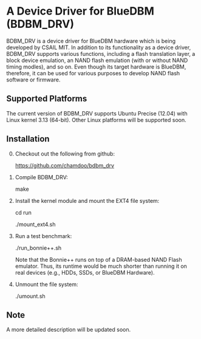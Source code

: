 A Device Driver for BlueDBM (BDBM_DRV)
====

BDBM_DRV is a device driver for BlueDBM hardware which is being developed by CSAIL MIT.
In addition to its functionality as a device driver, BDBM_DRV supports various functions, 
including a flash translation layer, a block  device emulation, an NAND flash emulation 
(with or without NAND timing modles), and so on. Even though its target hardware is BlueDBM, 
therefore, it can be used for various purposes to develop NAND flash software or firmware.


Supported Platforms
-------------------

The current version of BDBM_DRV supports Ubuntu Precise (12.04) with Linux kernel 3.13 (64-bit).
Other Linux platforms will be supported soon.


Installation
------------

0. Checkout out the following from github:

	https://github.com/chamdoo/bdbm_drv

1. Compile BDBM_DRV:

	make 

2. Install the kernel module and mount the EXT4 file system:

	cd run

	./mount_ext4.sh

3. Run a test benchmark:

	./run_bonnie++.sh

	Note that the Bonnie++ runs on top of a DRAM-based NAND Flash emulator. Thus, its runtime 
	would be much shorter than running it on real devices (e.g., HDDs, SSDs, or BlueDBM Hardware).

4. Unmount the file system:

	./umount.sh


Note
------------

A more detailed description will be updated soon.

